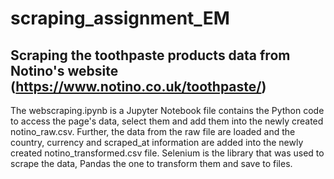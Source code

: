 # scraping_assignment_EM
## Scraping the toothpaste products data from Notino's website (https://www.notino.co.uk/toothpaste/)

The webscraping.ipynb is a Jupyter Notebook file contains the Python code to access the page's data, select them and add them into the newly created notino_raw.csv. Further, the data from the raw file are loaded and the country, currency and scraped_at information are added into the newly created notino_transformed.csv file. Selenium is the library that was used to scrape the data, Pandas the one to transform them and save to files.
